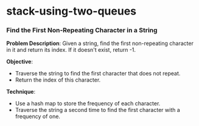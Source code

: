# stack-using-two-queues

### Find the First Non-Repeating Character in a String
 
**Problem Description**:
Given a string, find the first non-repeating character in it and return its index. If it doesn't exist, return -1.
 
**Objective**:
- Traverse the string to find the first character that does not repeat.
- Return the index of this character.
 
**Technique**:
- Use a hash map to store the frequency of each character.
- Traverse the string a second time to find the first character with a frequency of one.
